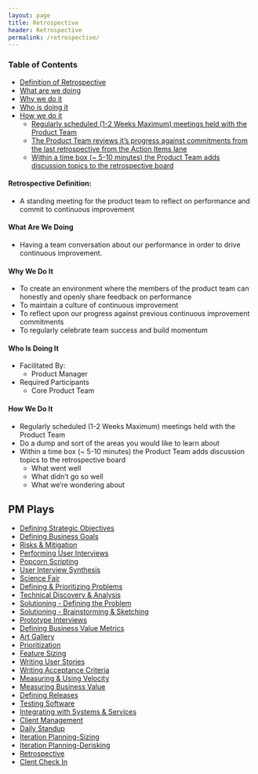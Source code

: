 ```yaml
---
layout: page
title: Retrospective
header: Retrospective
permalink: /retrospective/
---
```

<div class="row">
    <div class="col-md-3">
        <div class="toc">
            <h3>Table of Contents</h3>
                <ul>
                    <li>
                        <a href="#R-Definition">
                            Definition of Retrospective
                        </a>
                    </li>
                    <li>
                        <a href="#R-What">
                            What are we doing
                        </a>
                    </li>
                    <li>
                        <a href="#R-Why">
                            Why we do it
                        </a>
                    </li>
                    <li>
                        <a href="#R-Who">
                            Who is doing it
                        </a>
                    </li>
                    <li>
                        <a href="#R-How">
                            How we do it
                        </a>
                        <ul>
                            <li>
                                <a href="#R-Meetings">
                                    Regularly scheduled (1-2 Weeks Maximum) meetings held with the Product Team
                                </a>
                            </li>
                            <li>
                                <a href="#R-Reviews">
                                    The Product Team reviews it’s progress against commitments from the last retrospective from the Action Items lane 
                                </a>
                            </li>
                            <li>
                                <a href="#R-Board">
                                    Within a time box (~ 5-10 minutes) the Product Team adds discussion topics to the retrospective board
                                </a>
                            </li>
                        </ul>
                    </li>
                   </ul>
        </div>
    </div>
    <div class="col-md-6">
        <h4 class="R-Definition" id="R-Definition">
            Retrospective Definition:
        </h4>
		<ul>
			<li>A standing meeting for the product team to reflect on performance and commit to continuous improvement</li>
		</ul>
        <h4 class="R-What" id="R-What">
            What Are We Doing
        </h4>
	<ul>
        <li>Having a team conversation about our performance in order to drive continuous improvement.</li>
	</ul>
        <h4 class="R-Why" id="R-Why">
            Why We Do It
        </h4>
            <ul>
                <li>To create an environment where the members of the product team can honestly and openly share feedback on performance</li>
                <li>To maintain a culture of continuous improvement</li>
                <li>To reflect upon our progress against previous continuous improvement commitments</li>
                <li>To regularly celebrate team success and build momentum</li>
	        </ul>
        <h4 class="R-Who" id="R-Who">
            Who Is Doing It
        </h4>
            <ul>
                <li>Facilitated By:
    	            <ul>
        	            <li>Product Manager</li>
    	            </ul>
                 </li>
                <li>Required Participants
    	            <ul>
                        <li>Core Product Team </li>
                    </ul>    
                </li>
            </ul>
        <h4 class="R-How" id="R-How">
            How We Do It
        </h4>
            <ul>
                <li class="R-Meetings" id="R-Meetings">Regularly scheduled (1-2 Weeks Maximum) meetings held with the Product Team</li>
                <li class="R-Reviews" id="R-Reviews">Do a dump and sort of the areas you would like to learn about</li>
                <li class="R-Board" id="R-Board">Within a time box (~ 5-10 minutes) the Product Team adds discussion topics to the retrospective board
                    <ul>
                        <li>What went well</li>
                        <li>What didn’t go so well</li>
                        <li>What we’re wondering about</li>
                    </ul>
                </li>
            </ul>
        </li>
    </ul>
    </div>
    <div class="col-md-3">
        <div class="sideLinks">
            <h2>PM Plays</h2>
                <ul>
                    <li><a href="{{ site.baseurl }}/strategic-objectives">Defining Strategic Objectives</a></li>
                    <li><a href="{{ site.baseurl }}/business-goals">Defining Business Goals</a></li>
                    <li><a href="{{ site.baseurl }}/risks-mitigation">Risks &amp; Mitigation</a></li>
                    <li><a href="{{ site.baseurl }}/user-interviews">Performing User Interviews</a></li>
                    <li><a href="{{ site.baseurl }}/popcorn-scripting">Popcorn Scripting</a></li>
                    <li><a href="{{ site.baseurl }}/interview-synthesis">User Interview Synthesis</a></li>
                    <li><a href="{{ site.baseurl }}/science-fair">Science Fair</a></li>
                    <li><a href="{{ site.baseurl }}/defining-problems">Defining &amp; Prioritizing Problems</a></li>
                    <li><a href="{{ site.baseurl }}/technical-discovery">Technical Discovery &amp; Analysis</a></li>
                    <li><a href="{{ site.baseurl }}/solutioning-problem">Solutioning - Defining the Problem</a></li>
                    <li><a href="{{ site.baseurl }}/solutioning-sketching">Solutioning - Brainstorming &amp; Sketching</a></li>
                    <li><a href="{{ site.baseurl }}/prototype-interviews">Prototype Interviews</a></li>
                    <li><a href="{{ site.baseurl }}/business-metrics">Defining Business Value Metrics</a></li>
                    <li><a href="{{ site.baseurl }}/art-gallery">Art Gallery</a></li>
                    <li><a href="{{ site.baseurl }}/prioritization">Prioritization</a></li>
                    <li><a href="{{ site.baseurl }}/feature-sizing">Feature Sizing</a></li>
                    <li><a href="{{ site.baseurl }}/user-stories">Writing User Stories</a></li>
                    <li><a href="{{ site.baseurl }}/acceptance-criteria">Writing Acceptance Criteria</a></li>
                    <li><a href="{{ site.baseurl }}/measuring-velocity">Measuring &amp; Using Velocity</a></li>
                    <li><a href="{{ site.baseurl }}/measuring-value">Measuring Business Value</a></li>
                    <li><a href="{{ site.baseurl }}/defining-releases">Defining Releases</a></li>
                    <li><a href="{{ site.baseurl }}/testing-software">Testing Software</a></li>
                    <li><a href="{{ site.baseurl }}/system-services">Integrating with Systems &amp; Services</a></li>
                    <li><a href="{{ site.baseurl }}/client-management">Client Management</a></li>
                    <li><a href="{{ site.baseurl }}/daily-standup">Daily Standup</a></li>
                    <li><a href="{{ site.baseurl }}/iteration-sizing">Iteration Planning-Sizing</a></li>
                    <li><a href="{{ site.baseurl }}/iteration-derisking">Iteration Planning-Derisking</a></li>
                    <li><a href="{{ site.baseurl }}/retrospective">Retrospective</a></li>
                    <li><a href="{{ site.baseurl }}/check-in">Clent Check In</a></li>
                </ul>
          </div>
    </div>
</div>
